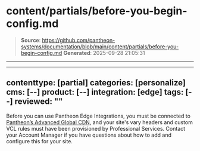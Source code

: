 # content/partials/before-you-begin-config.md

> **Source**: https://github.com/pantheon-systems/documentation/blob/main/content/partials/before-you-begin-config.md
> **Generated**: 2025-09-28 21:05:31

---

---
contenttype: [partial]
categories: [personalize]
cms: [--]
product: [--]
integration: [edge]
tags: [--]
reviewed: ""
---

<Alert title="Note" type="info">

Before you can use Pantheon Edge Integrations, you must be connected to [Pantheon’s Advanced Global CDN](/guides/professional-services/advanced-global-cdn), and your site's vary headers and custom VCL rules must have been provisioned by Professional Services. Contact your Account Manager if you have questions about how to add and configure this for your site.

</Alert >